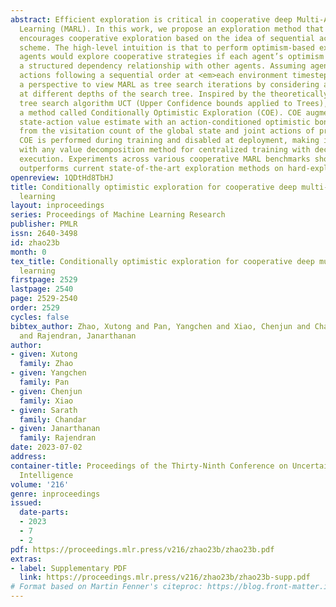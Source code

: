 ```yaml
---
abstract: Efficient exploration is critical in cooperative deep Multi-Agent Reinforcement
  Learning (MARL). In this work, we propose an exploration method that effectively
  encourages cooperative exploration based on the idea of sequential action-computation
  scheme. The high-level intuition is that to perform optimism-based exploration,
  agents would explore cooperative strategies if each agent’s optimism estimate captures
  a structured dependency relationship with other agents. Assuming agents compute
  actions following a sequential order at <em>each environment timestep</em>, we provide
  a perspective to view MARL as tree search iterations by considering agents as nodes
  at different depths of the search tree. Inspired by the theoretically justified
  tree search algorithm UCT (Upper Confidence bounds applied to Trees), we develop
  a method called Conditionally Optimistic Exploration (COE). COE augments each agent’s
  state-action value estimate with an action-conditioned optimistic bonus derived
  from the visitation count of the global state and joint actions of preceding agents.
  COE is performed during training and disabled at deployment, making it compatible
  with any value decomposition method for centralized training with decentralized
  execution. Experiments across various cooperative MARL benchmarks show that COE
  outperforms current state-of-the-art exploration methods on hard-exploration tasks.
openreview: 1QDtHd8TbHJ
title: Conditionally optimistic exploration for cooperative deep multi-agent reinforcement
  learning
layout: inproceedings
series: Proceedings of Machine Learning Research
publisher: PMLR
issn: 2640-3498
id: zhao23b
month: 0
tex_title: Conditionally optimistic exploration for cooperative deep multi-agent reinforcement
  learning
firstpage: 2529
lastpage: 2540
page: 2529-2540
order: 2529
cycles: false
bibtex_author: Zhao, Xutong and Pan, Yangchen and Xiao, Chenjun and Chandar, Sarath
  and Rajendran, Janarthanan
author:
- given: Xutong
  family: Zhao
- given: Yangchen
  family: Pan
- given: Chenjun
  family: Xiao
- given: Sarath
  family: Chandar
- given: Janarthanan
  family: Rajendran
date: 2023-07-02
address:
container-title: Proceedings of the Thirty-Ninth Conference on Uncertainty in Artificial
  Intelligence
volume: '216'
genre: inproceedings
issued:
  date-parts:
  - 2023
  - 7
  - 2
pdf: https://proceedings.mlr.press/v216/zhao23b/zhao23b.pdf
extras:
- label: Supplementary PDF
  link: https://proceedings.mlr.press/v216/zhao23b/zhao23b-supp.pdf
# Format based on Martin Fenner's citeproc: https://blog.front-matter.io/posts/citeproc-yaml-for-bibliographies/
---
```

